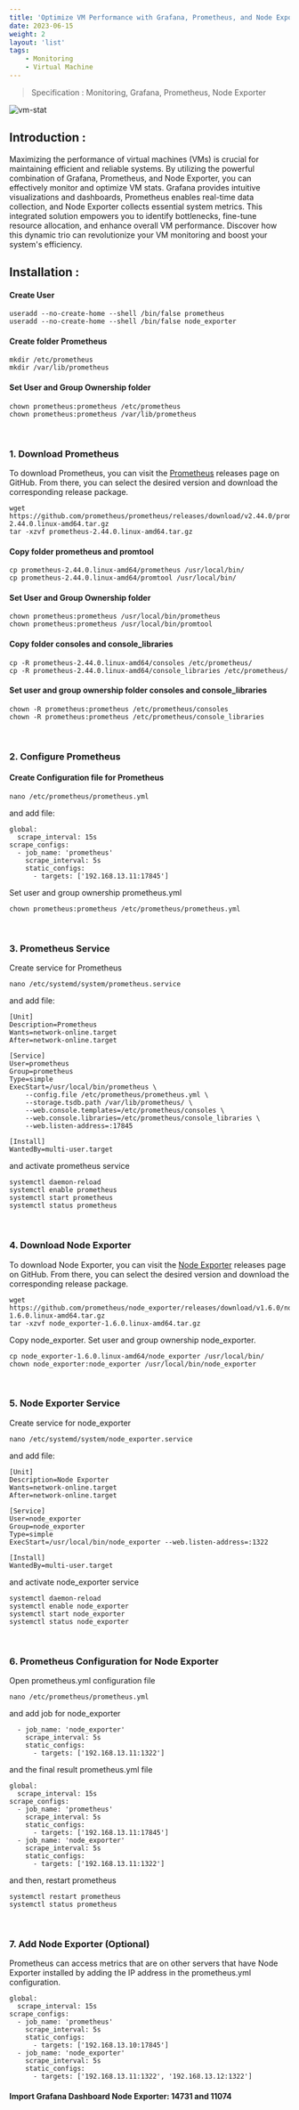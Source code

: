 ```yaml
---
title: 'Optimize VM Performance with Grafana, Prometheus, and Node Exporter'
date: 2023-06-15
weight: 2
layout: 'list'
tags:
    - Monitoring
    - Virtual Machine
---
```

> Specification : Monitoring, Grafana, Prometheus, Node Exporter

![vm-stat](./images/vm-stat-grafana-prom.png)

## Introduction :
Maximizing the performance of virtual machines (VMs) is crucial for maintaining efficient and reliable systems. By utilizing the powerful combination of Grafana, Prometheus, and Node Exporter, you can effectively monitor and optimize VM stats. Grafana provides intuitive visualizations and dashboards, Prometheus enables real-time data collection, and Node Exporter collects essential system metrics. This integrated solution empowers you to identify bottlenecks, fine-tune resource allocation, and enhance overall VM performance. Discover how this dynamic trio can revolutionize your VM monitoring and boost your system's efficiency.

## Installation :

#### Create User
```
useradd --no-create-home --shell /bin/false prometheus
useradd --no-create-home --shell /bin/false node_exporter
```

#### Create folder Prometheus
```
mkdir /etc/prometheus
mkdir /var/lib/prometheus
```
#### Set User and Group Ownership folder
```
chown prometheus:prometheus /etc/prometheus
chown prometheus:prometheus /var/lib/prometheus
```
&nbsp;

### 1. Download Prometheus
To download Prometheus, you can visit the [Prometheus](https://github.com/prometheus/prometheus/releases/) releases page on GitHub. From there, you can select the desired version and download the corresponding release package.
```
wget https://github.com/prometheus/prometheus/releases/download/v2.44.0/prometheus-2.44.0.linux-amd64.tar.gz
tar -xzvf prometheus-2.44.0.linux-amd64.tar.gz
```
#### Copy folder prometheus and promtool
```
cp prometheus-2.44.0.linux-amd64/prometheus /usr/local/bin/
cp prometheus-2.44.0.linux-amd64/promtool /usr/local/bin/
```
#### Set User and Group Ownership folder
```
chown prometheus:prometheus /usr/local/bin/prometheus
chown prometheus:prometheus /usr/local/bin/promtool
```
#### Copy folder consoles and console_libraries
```
cp -R prometheus-2.44.0.linux-amd64/consoles /etc/prometheus/
cp -R prometheus-2.44.0.linux-amd64/console_libraries /etc/prometheus/
```
#### Set user and group ownership folder consoles and console_libraries
```
chown -R prometheus:prometheus /etc/prometheus/consoles
chown -R prometheus:prometheus /etc/prometheus/console_libraries
```
&nbsp;

### 2. Configure Prometheus
#### Create Configuration file for Prometheus
```
nano /etc/prometheus/prometheus.yml
```
and add file:
```
global:
  scrape_interval: 15s
scrape_configs:
  - job_name: 'prometheus'
    scrape_interval: 5s
    static_configs:
      - targets: ['192.168.13.11:17845'] 
```
Set user and group ownership prometheus.yml
```
chown prometheus:prometheus /etc/prometheus/prometheus.yml
```
&nbsp;

### 3. Prometheus Service
Create service for Prometheus
```
nano /etc/systemd/system/prometheus.service
```
and add file:
```
[Unit]
Description=Prometheus
Wants=network-online.target
After=network-online.target

[Service]
User=prometheus
Group=prometheus
Type=simple
ExecStart=/usr/local/bin/prometheus \
    --config.file /etc/prometheus/prometheus.yml \
    --storage.tsdb.path /var/lib/prometheus/ \
    --web.console.templates=/etc/prometheus/consoles \
    --web.console.libraries=/etc/prometheus/console_libraries \
    --web.listen-address=:17845

[Install]
WantedBy=multi-user.target
```
and activate prometheus service
```
systemctl daemon-reload
systemctl enable prometheus
systemctl start prometheus
systemctl status prometheus
```
&nbsp;

### 4. Download Node Exporter
To download Node Exporter, you can visit the [Node Exporter](https://github.com/prometheus/node_exporter/releases/) releases page on GitHub. From there, you can select the desired version and download the corresponding release package.

```
wget https://github.com/prometheus/node_exporter/releases/download/v1.6.0/node_exporter-1.6.0.linux-amd64.tar.gz
tar -xzvf node_exporter-1.6.0.linux-amd64.tar.gz
```
Copy node_exporter. Set user and group ownership node_exporter.
```
cp node_exporter-1.6.0.linux-amd64/node_exporter /usr/local/bin/
chown node_exporter:node_exporter /usr/local/bin/node_exporter
```
&nbsp;

### 5. Node Exporter Service
Create service for node_exporter
```
nano /etc/systemd/system/node_exporter.service
```
and add file:
```
[Unit]
Description=Node Exporter
Wants=network-online.target
After=network-online.target

[Service]
User=node_exporter
Group=node_exporter
Type=simple
ExecStart=/usr/local/bin/node_exporter --web.listen-address=:1322

[Install]
WantedBy=multi-user.target  
```
and activate node_exporter service
```
systemctl daemon-reload
systemctl enable node_exporter
systemctl start node_exporter
systemctl status node_exporter
```
&nbsp;

### 6. Prometheus Configuration for Node Exporter
Open prometheus.yml configuration file
```
nano /etc/prometheus/prometheus.yml
```
and add job for node_exporter
```
  - job_name: 'node_exporter'
    scrape_interval: 5s
    static_configs:
      - targets: ['192.168.13.11:1322'] 
```
and the final result prometheus.yml file
```
global:
  scrape_interval: 15s
scrape_configs:
  - job_name: 'prometheus'
    scrape_interval: 5s
    static_configs:
      - targets: ['192.168.13.11:17845']
  - job_name: 'node_exporter'
    scrape_interval: 5s
    static_configs:
      - targets: ['192.168.13.11:1322']
```
and then, restart prometheus
```
systemctl restart prometheus
systemctl status prometheus
```
&nbsp;

### 7. Add Node Exporter (Optional)
Prometheus can access metrics that are on other servers that have Node Exporter installed by adding the IP address in the prometheus.yml configuration.
```
global:
  scrape_interval: 15s
scrape_configs:
  - job_name: 'prometheus'
    scrape_interval: 5s
    static_configs:
      - targets: ['192.168.13.10:17845']
  - job_name: 'node_exporter'
    scrape_interval: 5s
    static_configs:
      - targets: ['192.168.13.11:1322', '192.168.13.12:1322']
```
#### Import Grafana Dashboard Node Exporter: 14731 and 11074
